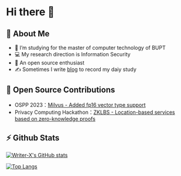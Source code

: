 # Hi there 👋

## 🎉 About Me
- 🏫 I’m studying for the master of computer technology of BUPT
- 💻 My research direction is Information Security
- 🌱 An open source enthusiast
- ✍ Sometimes I write [blog](https://writer-x.github.io/) to record my daiy study

## 🥇 Open Source Contributions
- OSPP 2023：[Milvus - Added fp16 vector type support](https://summer-ospp.ac.cn/org/prodetail/237410150?lang=zh&list=pro)
- Privacy Computing Hackathon：[ZKLBS - Location-based services based on zero-knowledge proofs](https://github.com/primihub/hackathon)

## ⚡ Github Stats
[![Writer-X's GitHub stats](https://github-readme-stats.vercel.app/api?username=Writer-X&hide=issues&count_private=true&show_icons=true&bg_color=30,e96443,904e95&title_color=fff&text_color=fff)](https://github.com/anuraghazra/github-readme-stats)

[![Top Langs](https://github-readme-stats.vercel.app/api/top-langs/?username=Writer-X&layout=compact&hide=javascript,html,css)](https://github.com/anuraghazra/github-readme-stats)
<!--
**Writer-X/Writer-X** is a ✨ _special_ ✨ repository because its `README.md` (this file) appears on your GitHub profile.

Here are some ideas to get you started:

- 🔭 I’m currently working on ...
- 🌱 I’m currently learning ...
- 👯 I’m looking to collaborate on ...
- 🤔 I’m looking for help with ...
- 💬 Ask me about ...
- 📫 How to reach me: ...
- 😄 Pronouns: ...
- ⚡ Fun fact: ...
-->
